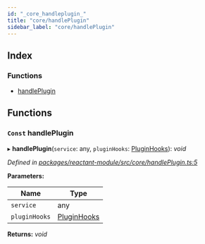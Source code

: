 ```yaml
---
id: "_core_handleplugin_"
title: "core/handlePlugin"
sidebar_label: "core/handlePlugin"
---
```


## Index

### Functions

* [handlePlugin](_core_handleplugin_.md#const-handleplugin)

## Functions

### `Const` handlePlugin

▸ **handlePlugin**(`service`: any, `pluginHooks`: [PluginHooks](_interfaces_.md#pluginhooks)): *void*

*Defined in [packages/reactant-module/src/core/handlePlugin.ts:5](https://github.com/unadlib/reactant/blob/1668a29/packages/reactant-module/src/core/handlePlugin.ts#L5)*

**Parameters:**

Name | Type |
------ | ------ |
`service` | any |
`pluginHooks` | [PluginHooks](_interfaces_.md#pluginhooks) |

**Returns:** *void*
